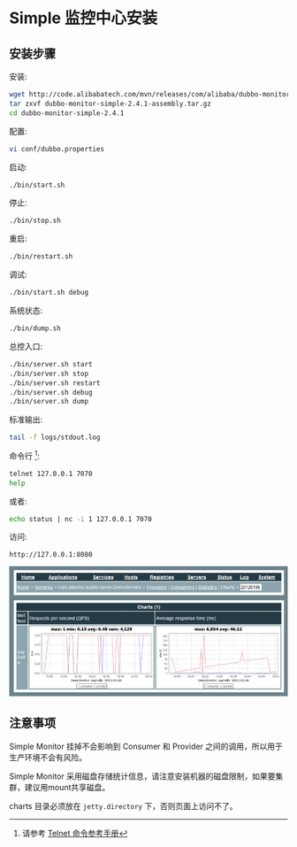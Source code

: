 # Simple 监控中心安装

## 安装步骤

安装:

```sh
wget http://code.alibabatech.com/mvn/releases/com/alibaba/dubbo-monitor-simple/2.4.1/dubbo-monitor-simple-2.4.1-assembly.tar.gz
tar zxvf dubbo-monitor-simple-2.4.1-assembly.tar.gz
cd dubbo-monitor-simple-2.4.1
```

配置:

```sh
vi conf/dubbo.properties
```

启动:

```sh
./bin/start.sh
```

停止:

```sh
./bin/stop.sh
```

重启:

```sh
./bin/restart.sh
```

调试:

```sh
./bin/start.sh debug
```

系统状态:

```sh
./bin/dump.sh
```

总控入口:

```sh
./bin/server.sh start
./bin/server.sh stop
./bin/server.sh restart
./bin/server.sh debug
./bin/server.sh dump
```

标准输出:

```sh
tail -f logs/stdout.log
```

命令行 [^1]:

```sh
telnet 127.0.0.1 7070
help
```

或者:

```sh
echo status | nc -i 1 127.0.0.1 7070
```

访问:

```
http://127.0.0.1:8080
```

![/admin-guide/images/dubbo-monitor-simple.jpg](../sources/images/dubbo-monitor-simple.jpg)

## 注意事项
Simple Monitor 挂掉不会影响到 Consumer 和 Provider 之间的调用，所以用于生产环境不会有风险。

Simple Monitor 采用磁盘存储统计信息，请注意安装机器的磁盘限制，如果要集群，建议用mount共享磁盘。

charts 目录必须放在 `jetty.directory` 下，否则页面上访问不了。

[^1]: 请参考 [Telnet 命令参考手册](https://dubbo.gitbooks.io/dubbo-user-book/content/references/telnet.html)

